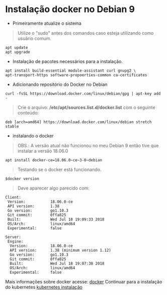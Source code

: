 # Instalação docker no Debian 9

- Primeiramente atualize o sistema

> Utilize o "sudo" antes dos comandos caso esteja utilizando como usuário comum.
```
apt update
apt upgrade
```

- Instalação de pacotes necessários para a instalação.
```
apt install build-essential module-assistant curl gnupg2 \
apt-transport-https software-propoerties-common ca-certificates
```

- Adicionando repositório do Docker no Debian
```
curl -fsSL https://download.docker.com/linux/debian/gpg | apt-key add -
```

> Crie o arquivo: **/etc/apt/sources.list.d/docker.list**
> com o seguinte conteúdo:

```
deb [arch=amd64] https://download.docker.com/linux/debian stretch stable
```

- instalando o docker
> OBS.: A versão atual não funcionou no meu Debian 9 então tive que instalar a versão 18.06.0
```
apt install docker-ce=18.06.0~ce~3-0~debian
```

> Testando se o docker está funcionando.
```
$docker version
```

> Deve aparecer algo parecido com:
```
Client:
 Version:           18.06.0-ce
 API version:       1.38
 Go version:        go1.10.3
 Git commit:        0ffa825
 Built:             Wed Jul 18 19:09:33 2018
 OS/Arch:           linux/amd64
 Experimental:      false

Server:
 Engine:
  Version:          18.06.0-ce
  API version:      1.38 (minimum version 1.12)
  Go version:       go1.10.3
  Git commit:       0ffa825
  Built:            Wed Jul 18 19:07:38 2018
  OS/Arch:          linux/amd64
  Experimental:     false
```

Mais informações sobre docker acesse: [docker](docker.md)
Continuar para a instalação do kubernetes [kubernetes instalação](install-kubernetes.md)

